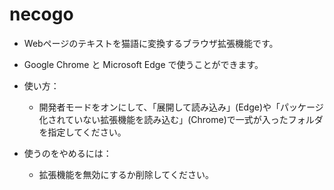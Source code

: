 # necogo
- Webページのテキストを猫語に変換するブラウザ拡張機能です。
- Google Chrome と Microsoft Edge で使うことができます。

- 使い方：
    - 開発者モードをオンにして、「展開して読み込み」(Edge)や「パッケージ化されていない拡張機能を読み込む」(Chrome)で一式が入ったフォルダを指定してください。

- 使うのをやめるには：
    - 拡張機能を無効にするか削除してください。
